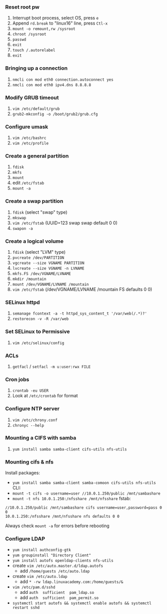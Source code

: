 ### Reset root pw
1. Interrupt boot process, select OS, press `e`
2. Append `rd.break` to "linux16" line, press `Ctl-x`
3. `mount -o remount,rw /sysroot`
4. `chroot /sysroot`
5. `passwd`
6. `exit`
7. `touch /.autorelabel`
8. `exit`

### Bringing up a connection
1. `nmcli con mod eth0 connection.autoconnect yes`
2. `nmcli con mod eth0 ipv4.dns 8.8.8.8`

### Modify GRUB timeout
1. `vim /etc/default/grub`
2. `grub2-mkconfig -o /boot/grub2/grub.cfg`

### Configure umask
1. `vim /etc/bashrc`
2. `vim /etc/profile`

### Create a general partition
1. `fdisk`
2. `mkfs`
3. `mount`
4. edit `/etc/fstab`
5. `mount -a`

### Create a swap partition
1. `fdisk` (select "swap" type)
2. `mkswap`
3. `vim /etc/fstab` (UUID=123 swap swap default 0 0)
4. `swapon -a`

### Create a logical volume
1. `fdisk` (select "LVM" type)
2. `pvcreate /dev/PARTITION`
3. `vgcreate --size VGNAME PARTITION`
4. `lvcreate --size VGNAME -n LVNAME`
5. `mkfs.FS /dev/VGNAME/LVNAME`
6. `mkdir /mountain`
7. `mount /dev/VGNAME/LVNAME /mountain`
8. `vim /etc/fstab` (/dev/VGNAME/LVNAME /mountain FS defaults 0 0)

### SELinux httpd
1. `semanage fcontext -a -t httpd_sys_content_t '/var/web(/.*)?'`
2. `restorecon -v -R /var/web`

### Set SELinux to Permissive
1. `vim /etc/selinux/config`

### ACLs
1. `getfacl` / `setfacl -m u:user:rwx FILE`

### Cron jobs
1. `crontab -eu USER`
2. Look at `/etc/crontab` for format

### Configure NTP server
1. `vim /etc/chrony.conf`
2. `chronyc --help`

### Mounting a CIFS with samba
1. `yum install samba samba-client cifs-utils nfs-utils`

### Mounting cifs & nfs
Install packages:
- `yum install samba samba-client samba-comoon cifs-utils nfs-utils`
CLI:
- `mount -t cifs -o username=user //10.0.1.250/public /mnt/sambashare`
- `mount -t nfs 10.0.1.250:/nfsshare /mnt/nfsshare`
fstab:
```
//10.0.1.250/public /mnt/sambashare cifs username=user,password=pass 0 0
10.0.1.250:/nfsshare /mnt/nfsshare nfs defaults 0 0
```
Always check `mount -a` for errors before rebooting

### Configure LDAP
- `yum install authconfig-gtk`
- `yum groupinstall "Directory Client"`
- `yum install autofs openldap-clients nfs-utils`
- create `vim /etc/auto.master.d/ldap.autofs`
    - add `/home/guests /etc/auto.ldap`
- create `vim /etc/auto.ldap`
    - add `* -rw ldap.linuxacademy.com:/home/guests/&`
- `vim /etc/pam.d/sshd`
    - add `auth  sufficient  pam_ldap.so`
    - add `auth  sufficient  pam_permit.so`
- `systemctl start autofs && systemctl enable autofs && systemctl restart sshd`
